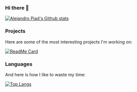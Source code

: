 ### Hi there 👋

[![Alejandro Piad's Github stats](https://github-readme-stats.vercel.app/api?username=apiad)](https://github.com/apiad)

<!--
**apiad/apiad** is a ✨ _special_ ✨ repository because its `README.md` (this file) appears on your GitHub profile.

Here are some ideas to get you started:

- 🔭 I’m currently working on ...
- 🌱 I’m currently learning ...
- 👯 I’m looking to collaborate on ...
- 🤔 I’m looking for help with ...
- 💬 Ask me about ...
- 📫 How to reach me: ...
- 😄 Pronouns: ...
- ⚡ Fun fact: ...
-->

### Projects

Here are some of the most interesting projects I'm working on:

[![ReadMe Card](https://github-readme-stats.vercel.app/api/pin/?username=apiad&repo=auditorium)](https://github.com/apiad/auditorium)

### Languages

And here is how I like to waste my time:

[![Top Langs](https://github-readme-stats.vercel.app/api/top-langs/?username=apiad&layout=compact&hide=C++)](https://github.com/apiad)
